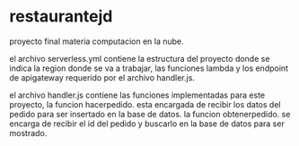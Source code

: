 # restaurantejd
proyecto final materia computacion en la nube.

el archivo serverless.yml contiene la estructura del proyecto donde se indica la region donde se va a trabajar, las funciones lambda y los endpoint de apigateway requerido por el archivo handler.js.

el archivo handler.js contiene las funciones implementadas para este proyecto, la funcion hacerpedido. esta encargada de recibir los datos del pedido para ser insertado en la base de datos.
la funcion obtenerpedido. se encarga de recibir el id del pedido y buscarlo en la base de datos para ser mostrado.
